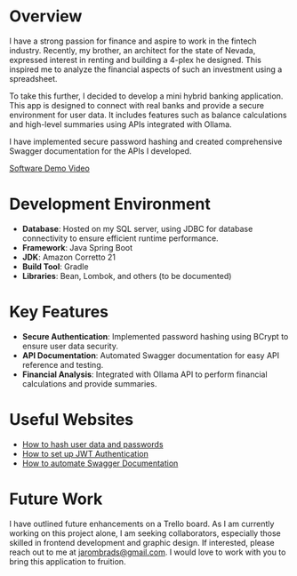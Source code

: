 # Overview

I have a strong passion for finance and aspire to work in the fintech industry. Recently, my brother, an architect for the state of Nevada, expressed interest in renting and building a 4-plex he designed. This inspired me to analyze the financial aspects of such an investment using a spreadsheet.

To take this further, I decided to develop a mini hybrid banking application. This app is designed to connect with real banks and provide a secure environment for user data. It includes features such as balance calculations and high-level summaries using APIs integrated with Ollama.

I have implemented secure password hashing and created comprehensive Swagger documentation for the APIs I developed.

[Software Demo Video](http://youtube.link.goes.here)

# Development Environment

- **Database**: Hosted on my SQL server, using JDBC for database connectivity to ensure efficient runtime performance.
- **Framework**: Java Spring Boot
- **JDK**: Amazon Corretto 21
- **Build Tool**: Gradle
- **Libraries**: Bean, Lombok, and others (to be documented)

# Key Features

- **Secure Authentication**: Implemented password hashing using BCrypt to ensure user data security.
- **API Documentation**: Automated Swagger documentation for easy API reference and testing.
- **Financial Analysis**: Integrated with Ollama API to perform financial calculations and provide summaries.

# Useful Websites

- [How to hash user data and passwords](https://www.baeldung.com/spring-security-registration-password-encoding-bcrypt)
- [How to set up JWT Authentication](https://www.javaguides.net/2024/01/spring-boot-security-jwt-tutorial.html)
- [How to automate Swagger Documentation](https://swagger.io/docs/)

# Future Work

I have outlined future enhancements on a Trello board. As I am currently working on this project alone, I am seeking collaborators, especially those skilled in frontend development and graphic design. If interested, please reach out to me at jarombrads@gmail.com. I would love to work with you to bring this application to fruition.
